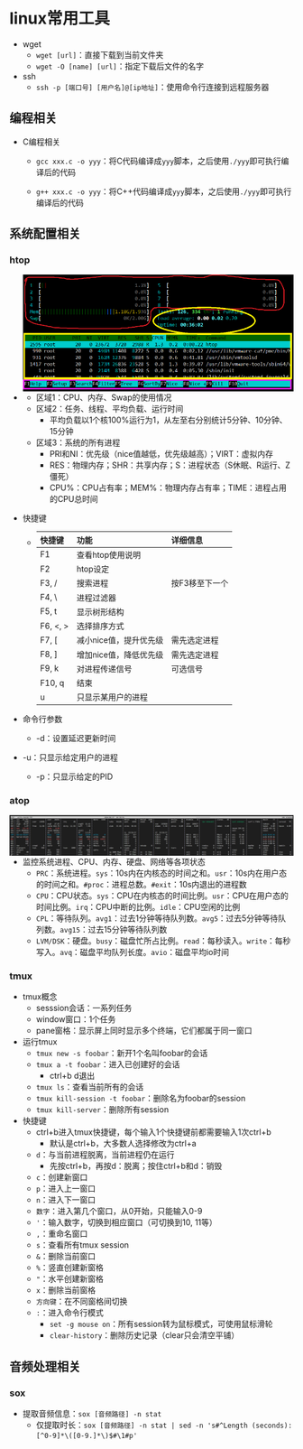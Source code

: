 # linux常用工具

- wget
  - `wget [url]`：直接下载到当前文件夹
  - `wget -O [name] [url]`：指定下载后文件的名字
- ssh
  - `ssh -p [端口号] [用户名]@[ip地址]`：使用命令行连接到远程服务器

## 编程相关

- C编程相关

  - `gcc xxx.c -o yyy`：将C代码编译成`yyy`脚本，之后使用`./yyy`即可执行编译后的代码

  - `g++ xxx.c -o yyy`：将C++代码编译成`yyy`脚本，之后使用`./yyy`即可执行编译后的代码

## 系统配置相关

### htop

- <img src="../imgs/htop_eg.jpg" style="zoom:80%;" align="left"/>

  - 区域1：CPU、内存、Swap的使用情况
  - 区域2：任务、线程、平均负载、运行时间
    - 平均负载以1个核100%运行为1，从左至右分别统计5分钟、10分钟、15分钟
  - 区域3：系统的所有进程
    - PRI和NI：优先级（nice值越低，优先级越高）；VIRT：虚拟内存
    - RES：物理内存；SHR：共享内存；S：进程状态（S休眠、R运行、Z僵死）
    - CPU%：CPU占有率；MEM%：物理内存占有率；TIME：进程占用的CPU总时间

- 快捷键

  - | 快捷键   | 功能                   | 详细信息       |
    | :------- | ---------------------- | -------------- |
    | F1       | 查看htop使用说明       |                |
    | F2       | htop设定               |                |
    | F3, /    | 搜索进程               | 按F3移至下一个 |
    | F4, \    | 进程过滤器             |                |
    | F5, t    | 显示树形结构           |                |
    | F6, <, > | 选择排序方式           |                |
    | F7, [    | 减小nice值，提升优先级 | 需先选定进程   |
    | F8, ]    | 增加nice值，降低优先级 | 需先选定进程   |
    | F9, k    | 对进程传递信号         | 可选信号       |
    | F10, q   | 结束                   |                |
    | u        | 只显示某用户的进程     |                |

- 命令行参数

  - -d：设置延迟更新时间
- -u：只显示给定用户的进程
  - -p：只显示给定的PID

### atop

<img src="imgs/image-20240127164009656.png" alt="image-20240127164009656" style="zoom:50%;" align="left"/>

- 监控系统进程、CPU、内存、硬盘、网络等各项状态
  - `PRC`：系统进程。`sys`：10s内在内核态的时间之和。`usr`：10s内在用户态的时间之和。`#proc`：进程总数。`#exit`：10s内退出的进程数
  - `CPU`：CPU状态。`sys`：CPU在内核态的时间比例。`usr`：CPU在用户态的时间比例。`irq`：CPU中断的比例。`idle`：CPU空闲的比例
  - `CPL`：等待队列。`avg1`：过去1分钟等待队列数。`avg5`：过去5分钟等待队列数。`avg15`：过去15分钟等待队列数
  - `LVM/DSK`：硬盘。`busy`：磁盘忙所占比例。`read`：每秒读入。`write`：每秒写入。`avq`：磁盘平均队列长度。`avio`：磁盘平均io时间

### tmux

- tmux概念
  - sesssion会话：一系列任务
  - window窗口：1个任务
  - pane窗格：显示屏上同时显示多个终端，它们都属于同一窗口
- 运行tmux
  - `tmux new -s foobar`：新开1个名叫foobar的会话
  - `tmux a -t foobar`：进入已创建好的会话
    - ctrl+b d退出
  - `tmux ls`：查看当前所有的会话
  - `tmux kill-session -t foobar`：删除名为foobar的session
  - `tmux kill-server`：删除所有session
- 快捷键
  - ctrl+b进入tmux快捷键，每个输入1个快捷键前都需要输入1次ctrl+b
    - 默认是ctrl+b，大多数人选择修改为ctrl+a
  - `d`：与当前进程脱离，当前进程仍在运行
    - 先按ctrl+b，再按d：脱离；按住ctrl+b和d：销毁
  - `c`：创建新窗口
  - `p`：进入上一窗口
  - `n`：进入下一窗口
  - `数字`：进入第几个窗口，从0开始，只能输入0-9
  - `'`：输入数字，切换到相应窗口（可切换到10, 11等）
  - `,`：重命名窗口
  - `s`：查看所有tmux session
  - `&`：删除当前窗口
  - `%`：竖直创建新窗格
  - `"`：水平创建新窗格
  - `x`：删除当前窗格
  - `方向键`：在不同窗格间切换
  - `:`：进入命令行模式
    - `set -g mouse on`：所有session转为鼠标模式，可使用鼠标滑轮
    - `clear-history`：删除历史记录（clear只会清空平铺）

## 音频处理相关

### sox

- 提取音频信息：`sox [音频路径] -n stat`
  - 仅提取时长：`sox [音频路径] -n stat | sed -n 's#^Length (seconds):[^0-9]*\([0-9.]*\)$#\1#p'`